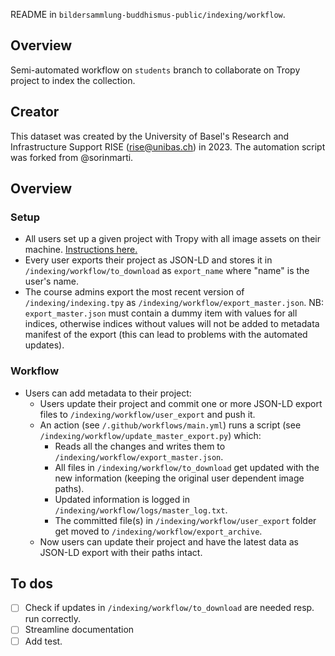README in `bildersammlung-buddhismus-public/indexing/workflow`.

## Overview

Semi-automated workflow on `students` branch to collaborate on Tropy project to index the collection. 

## Creator

This dataset was created by the University of Basel's Research and Infrastructure Support RISE (rise@unibas.ch) in 2023. The automation script was forked from @sorinmarti.

## Overview 

### Setup

- All users set up a given project with Tropy with all image assets on their machine. [Instructions here.](https://github.com/RISE-UNIBAS/bildersammlung-buddhismus-public/tree/main/indexing#how-to-use-this-tropy-project)
- Every user exports their project as JSON-LD and stores it in `/indexing/workflow/to_download` as `export_name` where "name" is the user's name.
- The course admins export the most recent version of `/indexing/indexing.tpy` as `/indexing/workflow/export_master.json`. NB: `export_master.json` must contain a dummy item with values for all indices, otherwise indices without values will not be added to metadata manifest of the export (this can lead to problems with the automated updates).

### Workflow

- Users can add metadata to their project:
  - Users update their project and commit one or more JSON-LD export files to `/indexing/workflow/user_export` and push it.
  - An action (see `/.github/workflows/main.yml`) runs a script (see `/indexing/workflow/update_master_export.py`) which:
    - Reads all the changes and writes them to `/indexing/workflow/export_master.json`.
    - All files in `/indexing/workflow/to_download` get updated with the new information (keeping the original user dependent image paths).
    - Updated information is logged in `/indexing/workflow/logs/master_log.txt`.
    - The committed file(s) in `/indexing/workflow/user_export` folder get moved to `/indexing/workflow/export_archive`.
  - Now users can update their project and have the latest data as JSON-LD export with their paths intact.

## To dos

- [ ] Check if updates in `/indexing/workflow/to_download` are needed resp. run correctly.
- [ ] Streamline documentation
- [ ] Add test.